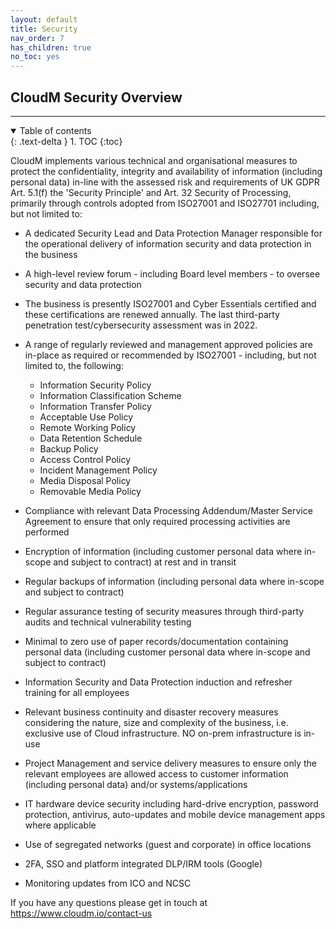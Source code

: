 ```yaml
---
layout: default
title: Security
nav_order: 7
has_children: true
no_toc: yes
---
```


## CloudM Security Overview

---

<a name="top"></a>
<details open markdown="block">
  <summary>
    Table of contents
  </summary>
  {: .text-delta }
1. TOC
{:toc}
</details>

CloudM implements various technical and organisational measures to protect the confidentiality, integrity and availability of information (including personal data) in-line with the assessed risk and requirements of UK GDPR Art. 5.1(f) the 'Security Principle' and Art. 32 Security of Processing, primarily through controls adopted from ISO27001 and ISO27701  including, but not limited to:

* A dedicated Security Lead and Data Protection Manager responsible for the operational delivery of information security and data protection in the business

* A high-level review forum - including Board level members - to oversee security and data protection

* The business is presently ISO27001 and Cyber Essentials certified and these certifications are renewed annually.  The last third-party penetration test/cybersecurity assessment was in 2022.

* A range of regularly reviewed and management approved policies are in-place as required or recommended by ISO27001 - including, but not limited to, the following:
  - Information Security Policy
  - Information Classification Scheme
  - Information Transfer Policy
  - Acceptable Use Policy
  - Remote Working Policy
  - Data Retention Schedule
  - Backup Policy
  - Access Control Policy
  - Incident Management Policy
  - Media Disposal Policy
  - Removable Media Policy
    
* Compliance with relevant Data Processing Addendum/Master Service Agreement to ensure that only required processing activities are performed

* Encryption of information (including customer personal data where in-scope and subject to contract) at rest and in transit

* Regular backups of information (including personal data where in-scope and subject to contract)

* Regular assurance testing of security measures through third-party audits and technical vulnerability testing

* Minimal to zero use of paper records/documentation containing personal data (including customer personal data where in-scope and subject to contract)

* Information Security and Data Protection induction and refresher training for all employees

* Relevant business continuity and disaster recovery measures considering the nature, size and complexity of the business, i.e. exclusive use of Cloud infrastructure.  NO on-prem  infrastructure is in-use

* Project Management and service delivery measures to ensure only the relevant employees are allowed access to customer information (including personal data) and/or systems/applications

* IT hardware device security including hard-drive encryption, password protection, antivirus, auto-updates and mobile device management apps where applicable

* Use of segregated networks (guest and corporate) in office locations

* 2FA, SSO and platform integrated DLP/IRM tools (Google)

* Monitoring updates from ICO and NCSC

If you have any questions please get in touch at <a href="https://www.cloudm.io/contact-us">https://www.cloudm.io/contact-us</a>

